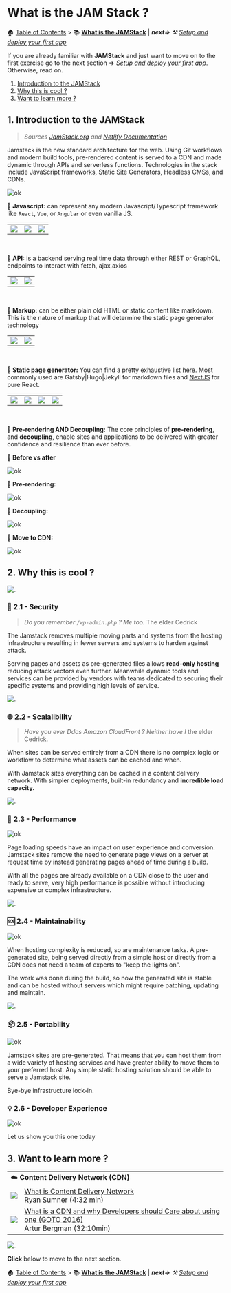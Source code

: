 # What is the JAM Stack ? 

🏠 [Table of Contents](./README.md#%EF%B8%8F-table-of-contents) > 📚 **[What is the JAMStack](#)** | ***next=>**  ⚒️ [Setup and deploy your first app](./README_step00.md)*

If you are already familiar with **JAMStack** and just want to move on to the first exercise go to the next section => *[Setup and deploy your first app](./README_step00.md)*. Otherwise, read on.

1. [Introduction to the JAMStack](#1-introduction-to-the-jamstack)
2. [Why this is cool ?](#2-why-this-is-cool-)
3. [Want to learn more ?](#3-want-to-learn-more-)

## 1. Introduction to the JAMStack

> *Sources [JamStack.org](https://jamstack.org/) and [Netlify Documentation](https://www.netlify.com/jamstack/)*

Jamstack is the new standard architecture for the web. Using Git workflows and modern build tools, pre-rendered content is served to a CDN and made dynamic through APIs and serverless functions. Technologies in the stack include JavaScript frameworks, Static Site Generators, Headless CMSs, and CDNs.

![ok](./tutorial/jamstack/jam-1.png)

**🔵 Javascript:** can represent any modern Javascript/Typescript framework like `React`, `Vue`, or `Angular` or even vanilla JS.

<table>
 <tr>
  <td><img src="./tutorial/jamstack/logo-react.png"/></td>
  <td><img src="./tutorial/jamstack/logo-angular.png"/> </td>
  <td><img src="./tutorial/jamstack/logo-vuejs.png"/></td>
  </tr>
</table>

<br/>

**🔵 API:** is a backend serving real time data through either REST or GraphQL, endpoints to interact with fetch, ajax,axios

<table>
 <tr>
  <td>
   <a href="https://developer.mozilla.org/en-US/docs/Web/Guide/HTML/HTML5">
    <img src="./tutorial/jamstack/logo-rest.png"/>
   </a>
  </td>
  <td>
   <a href="#">
    <img src="./tutorial/jamstack/logo-graphql.png"/>
   </a>
  </td>
  </tr>
</table>

<br/>

**🔵 Markup:** can be either plain old HTML or static content like markdown. This is the nature of markup that will determine the static page generator technology

<table>
 <tr>
  <td>
   <a href="https://developer.mozilla.org/en-US/docs/Web/Guide/HTML/HTML5">
    <img src="./tutorial/jamstack/logo-html.png"/>
   </a>
  </td>
  <td>
   <a href="https://www.markdownguide.org/">
    <img src="./tutorial/jamstack/logo-markdown.png"/>
   </a>
  </td>
  </tr>
</table>

<br/>

**🔵 Static page generator:** You can find a pretty exhaustive list [here](https://jamstack.org/generators/). Most commonly used are Gatsby|Hugo|Jekyll for markdown files and [NextJS](https://nextjs.org/) for pure React.

<table>
 <tr>
   <td><img src="./tutorial/jamstack/logo-gatsby.png"/></td>
  <td><img src="./tutorial/jamstack/logo-next.png"/></td>
  <td><img src="./tutorial/jamstack/logo-jekyll.png"/></td>
  <td><img src="./tutorial/jamstack/logo-hugo.png"/></td>
  </tr>
</table>

<br/>

**🔵 Pre-rendering AND Decoupling:** The core principles of **pre-rendering**, and **decoupling**, enable sites and applications to be delivered with greater confidence and resilience than ever before.

**🔵 Before vs after** 

![ok](./tutorial/jamstack/jam-2.png)

**🔵 Pre-rendering:** 

![ok](./tutorial/jamstack/jam-4.png)

**🔵 Decoupling:** 

![ok](./tutorial/jamstack/jam-5.png)

**🔵 Move to CDN:** 

![ok](./tutorial/jamstack/jam-3.png)

## 2. Why this is cool ?

![.](./tutorial/line.png)

### 🔐 2.1 - Security

> *Do you remember `/wp-admin.php` ? Me too.* The elder Cedrick

The Jamstack removes multiple moving parts and systems from the hosting infrastructure resulting in fewer servers and systems to harden against attack.

Serving pages and assets as pre-generated files allows **read-only hosting** reducing attack vectors even further. Meanwhile dynamic tools and services can be provided by vendors with teams dedicated to securing their specific systems and providing high levels of service.

![.](./tutorial/line.png)

### 🌐 2.2 - Scalalibility

> *Have you ever Ddos Amazon CloudFront ? Neither have I* the elder Cedrick.

When sites can be served entirely from a CDN there is no complex logic or workflow to determine what assets can be cached and when.

With Jamstack sites everything can be cached in a content delivery network. With simpler deployments, built-in redundancy and **incredible load capacity.**

![.](./tutorial/line.png)

### 🚀 2.3 - Performance

![ok](./tutorial/jamstack/slow.jpeg)

Page loading speeds have an impact on user experience and conversion. Jamstack sites remove the need to generate page views on a server at request time by instead generating pages ahead of time during a build.

With all the pages are already available on a CDN close to the user and ready to serve, very high performance is possible without introducing expensive or complex infrastructure.

![.](./tutorial/line.png)

### 🆘 2.4 - Maintainability

![ok](./tutorial/jamstack/maintenance.gif)

When hosting complexity is reduced, so are maintenance tasks. A pre-generated site, being served directly from a simple host or directly from a CDN does not need a team of experts to "keep the lights on".

The work was done during the build, so now the generated site is stable and can be hosted without servers which might require patching, updating and maintain.

![.](./tutorial/line.png)

### 📦 2.5 - Portability

![ok](./tutorial/jamstack/your-problem.png)

Jamstack sites are pre-generated. That means that you can host them from a wide variety of hosting services and have greater ability to move them to your preferred host. Any simple static hosting solution should be able to serve a Jamstack site.

Bye-bye infrastructure lock-in.

### 💡 2.6 - Developer Experience

![ok](./tutorial/jamstack/dx.gif)

Let us show you this one today


## 3. Want to learn more ?

<table>
 <tr>
  <td colspan="2">☁️ <b>Content Delivery Network (CDN)</b>
  </td>
 </tr>
 <tr>
   <td><img src="./tutorial/jamstack/what-is-cdn-1.png"/></td>
   <td><a href="https://www.youtube.com/watch?v=Bsq5cKkS33I">
    What is Content Delivery Network</a>
    <br/>Ryan Sumner (4:32 min)</td>
 </tr>
 <tr>
  <td><img src="./tutorial/jamstack/what-is-cdn-2.png"/></td>
   <td><a href="https://www.youtube.com/watch?v=farO15_0NUQ">What is a CDN and why Developers should Care about using one (GOTO 2016)</a><br/>Artur Bergman (32:10min)<a></td>
 </tr>
</table>

![.](./tutorial/line.png)

**Click** below to move to the next section.

🏠 [Table of Contents](./README.md#%EF%B8%8F-table-of-contents) > 📚 **[What is the JAMStack](#)** | ***next=>**  ⚒️ [Setup and deploy your first app](./README_step00.md)*
